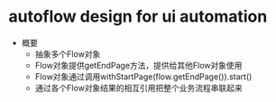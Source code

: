 # autoflow design for ui automation

- 概要
   - 抽象多个Flow对象
   - Flow对象提供getEndPage方法，提供给其他Flow对象使用
   - Flow对象通过调用withStartPage(flow.getEndPage()).start()
   - 通过各个Flow对象结果的相互引用把整个业务流程串联起来